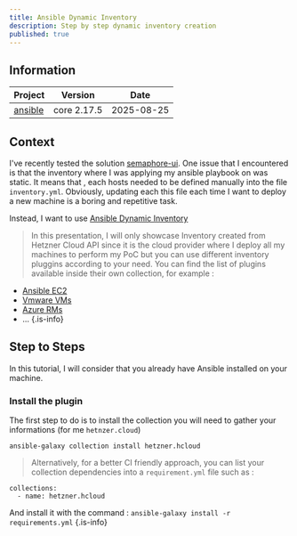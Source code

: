 ```yaml
---
title: Ansible Dynamic Inventory
description: Step by step dynamic inventory creation
published: true
---
```


## Information

| Project | Version | Date |
|-----------|-----------|-----------|
| [ansible](https://docs.ansible.com/)   | core 2.17.5  | 2025-08-25  |

## Context

I've recently tested the solution [semaphore-ui](./semaphore-ui.md). One issue that I encountered is that the inventory where I was applying my ansible playbook on was static. It means that , each hosts needed to be defined manually into the file `inventory.yml`. Obviously, updating each this file each time I want to deploy a new machine is a boring and repetitive task.

Instead, I want to use [Ansible Dynamic Inventory](https://docs.ansible.com/ansible/latest/inventory_guide/intro_dynamic_inventory.html#other-inventory-scripts)


> In this presentation, I will only showcase Inventory created from Hetzner Cloud API since it is the cloud provider where I deploy all my machines to perform my PoC but you can use different inventory pluggins according to your need.
You can find the list of plugins available inside their own collection, for example :

  - [Ansible EC2](https://docs.ansible.com/ansible/latest/collections/amazon/aws/aws_ec2_inventory.html#ansible-collections-amazon-aws-aws-ec2-inventory)
  - [Vmware VMs](https://docs.ansible.com/ansible/latest/collections/vmware/vmware/vms_inventory.html#ansible-collections-vmware-vmware-vms-inventory)
  - [Azure RMs](https://docs.ansible.com/ansible/latest/collections/azure/azcollection/azure_rm_inventory.html#ansible-collections-azure-azcollection-azure-rm-inventory)
  - ...
{.is-info}

## Step to Steps

In this tutorial, I will consider that you already have Ansible installed on your machine.

### Install the plugin

The first step to do is to install the collection you will need to gather your informations (for me `hetnzer.cloud`)

```shell
ansible-galaxy collection install hetzner.hcloud
```
> Alternatively, for a better CI friendly approach, you can list your collection dependencies into a `requirement.yml` file such as :

```
collections:
  - name: hetzner.hcloud
```
And install it with the command : `ansible-galaxy install -r requirements.yml`
{.is-info}